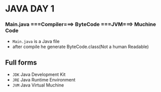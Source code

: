 # JAVA DAY 1
### Main.java ===Compiler===> ByteCode ===JVM===> Muchine Code
- `Main.java` is a Java file
- after compile he generate ByteCode.class(Not a human Readable)

## Full forms
- `JDK` Java Development Kit
- `JRE` Java Runtime Environment
- `JVM` Java Virtual Muchine

